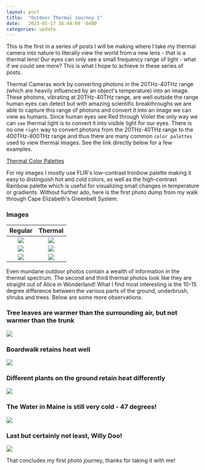 ```yaml
---
layout: post
title:  "Outdoor Thermal Journey 1"
date:   2023-05-17 16:44:09 -0400
categories: update
---
```

This is the first in a series of posts I will be making where I take my thermal camera into nature to literally view the world from a new lens - that is a thermal lens! Our eyes can only see a small frequency range of light - what if we could see more? This is what I hope to achieve in these series of posts.

Thermal Cameras work by converting photons in the 20THz-40THz range (which are heavily influenced by an object's temperature) into an image. These photons, vibrating at 20THz-40THz range, are well outside the range human eyes can detect but with amazing scientific breakthroughs we are able to capture this range of photons and convert it into an image we can view as humans. Since human eyes see Red through Violet the only way we can `see` thermal light is to convert it into visible light for our eyes. There is no one `right` way to convert photons from the 20THz-40THz range to the 400THz-800THz range and thus there are many common `color palettes` used to view thermal images. See the link directly below for a few examples.

[Thermal Color Palettes](https://www.flir.com/discover/industrial/picking-a-thermal-color-palette/)

For my images I mostly use FLIR's low-contrast Ironbow palette making it easy to distinguish hot and cold colors, as well as the high-contrast Rainbow palette which is useful for visualizing small changes in temperature or gradients. Without further ado, here is the first photo dump from my walk through Cape Elizabeth's Greenbelt System.

### Images

Regular                                         |  Thermal
:----------------------------------------------:|:-------------------------------------------------:
![](/images/thermal-journey-1/trail1plain.webp)  |  ![](/images/thermal-journey-1/trail1thermal.webp)
![](/images/thermal-journey-1/trail2plain.webp)  |  ![](/images/thermal-journey-1/trail2thermal.webp)
![](/images/thermal-journey-1/trail3plain.webp)  |  ![](/images/thermal-journey-1/trail3thermal.webp)

Even mundane outdoor photos contain a wealth of information in the thermal spectrum. The second and third thermal photos look like they are straight out of Alice in Wonderland! What I find most interesting is the 10-15 degree difference between the various parts of the ground, underbrush, shrubs and trees. Below are some more observations.

### Tree leaves are warmer than the surrounding air, but not warmer than the trunk
![](/images/thermal-journey-1/treethermal.webp)

### Boardwalk retains heat well
![](/images/thermal-journey-1/boardwalkthermal.webp)

### Different plants on the ground retain heat differently
![](/images/thermal-journey-1/trailthermal.webp)

### The Water in Maine is still very cold - 47 degrees!
![](/images/thermal-journey-1/pondandskythermal.webp)

### Last but certainly not least, Willy Doo!
![](/images/thermal-journey-1/willydoo.webp)

That concludes my first photo journey, thanks for taking it with me!